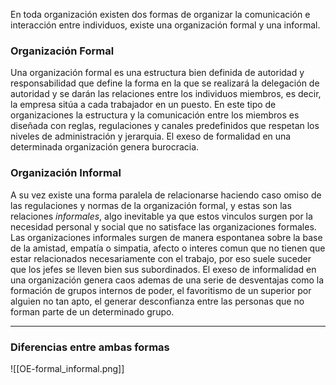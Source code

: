 En toda organización existen dos formas de organizar la comunicación e interacción entre individuos, existe una organización formal y una informal.

### Organización Formal
Una organización formal es una estructura bien definida de autoridad y responsabilidad que define la forma en la que se realizará la delegación de autoridad y se darán las relaciones entre los individuos miembros, es decir, la empresa sitúa a cada trabajador en un puesto.
En este tipo de organizaciones la estructura y la comunicación entre los miembros es diseñada con reglas, regulaciones y canales predefinidos que respetan los niveles de administración y jerarquia. El exeso de formalidad en una determinada organización genera burocracia.

### Organización Informal
A su vez existe una forma paralela de relacionarse haciendo caso omiso de las regulaciones y normas de la organización formal, y estas son las relaciones _informales_, algo inevitable ya que estos vinculos surgen por la necesidad personal y social que no satisface las organizaciones formales.
Las organizaciones informales surgen de manera espontanea sobre la base de la amistad, empatía o simpatia, afecto o interes comun que no tienen que estar relacionados necesariamente con el trabajo, por eso suele suceder que los jefes se lleven bien sus subordinados. 
El exeso de informalidad en una organización genera caos ademas de una serie de desventajas como la formación de grupos internos de poder, el favoritismo de un superior por alguien no tan apto, el generar desconfianza entre las personas que no forman parte de un determinado grupo.

---

### Diferencias entre ambas formas

![[OE-formal_informal.png]]